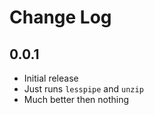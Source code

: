 # Change Log

## 0.0.1

- Initial release
- Just runs `lesspipe` and `unzip`
- Much better then nothing

